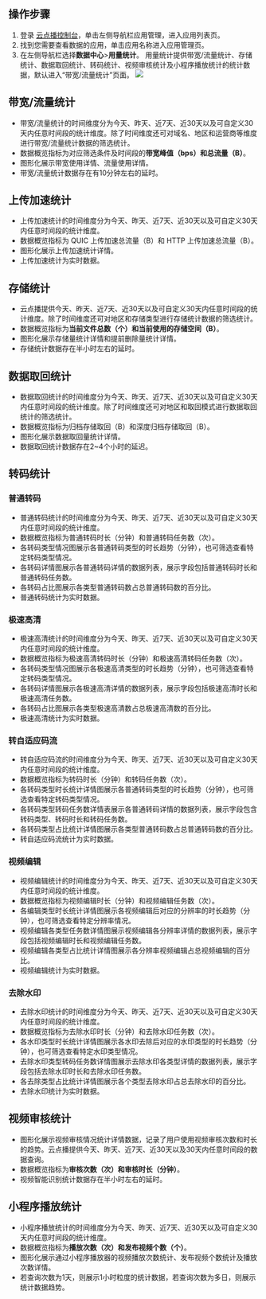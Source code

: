 ## 操作步骤
1. 登录 [云点播控制台](https://console.cloud.tencent.com/vod)，单击左侧导航栏应用管理，进入应用列表页。
2. 找到您需要查看数据的应用，单击应用名称进入应用管理页。
3. 在左侧导航栏选择**数据中心**>**用量统计**。
用量统计提供带宽/流量统计、存储统计、数据取回统计、转码统计、视频审核统计及小程序播放统计的统计数据，默认进入“带宽/流量统计”页面。
![](https://qcloudimg.tencent-cloud.cn/raw/75223e1a8fca7e5e163c5f9cfb57723b.png)

## 带宽/流量统计

- 带宽/流量统计的时间维度分为今天、昨天、近7天、近30天以及可自定义30天内任意时间段的统计维度。除了时间维度还可对域名、地区和运营商等维度进行带宽/流量统计数据的筛选统计。
- 数据概览指标为对应筛选条件及时间段的**带宽峰值（bps）**和**总流量（B）**。
- 图形化展示带宽使用详情、流量使用详情。
- 带宽/流量统计数据存在有10分钟左右的延时。

## 上传加速统计

- 上传加速统计的时间维度分为今天、昨天、近7天、近30天以及可自定义30天内任意时间段的统计维度。
- 数据概览指标为 QUIC 上传加速总流量（B）和 HTTP 上传加速总流量（B）。
- 图形化展示上传加速统计详情。
- 上传加速统计为实时数据。

## 存储统计


- 云点播提供今天、昨天、近7天、近30天以及可自定义30天内任意时间段的统计维度。除了时间维度还可对地区和存储类型进行存储统计数据的筛选统计。
- 数据概览指标为**当前文件总数（个）**和**当前使用的存储空间（B）**。
- 图形化展示存储量统计详情和提前删除量统计详情。
- 存储统计数据存在半小时左右的延时。

## 数据取回统计
- 数据取回统计的时间维度分为今天、昨天、近7天、近30天以及可自定义30天内任意时间段的统计维度。除了时间维度还可对地区和取回模式进行数据取回统计的筛选统计。
- 数据概览指标为归档存储取回（B）和深度归档存储取回（B）。
- 图形化展示数据取回量统计详情。
- 数据取回统计数据存在2~4个小时的延迟。

## 转码统计

### 普通转码
- 普通转码统计的时间维度分为今天、昨天、近7天、近30天以及可自定义30天内任意时间段的统计维度。
- 数据概览指标为普通转码时长（分钟）和普通转码任务数（次）。
- 各转码类型情况图展示各普通转码类型的时长趋势（分钟），也可筛选查看特定转码类型情况。
- 各转码详情图展示各普通转码详情的数据列表，展示字段包括普通转码时长和普通转码任务数。
- 各转码占比图展示各类型普通转码数占总普通转码数的百分比。
- 普通转码统计为实时数据。

### 极速高清
- 极速高清统计的时间维度分为今天、昨天、近7天、近30天以及可自定义30天内任意时间段的统计维度。
- 数据概览指标为极速高清转码时长（分钟）和极速高清转码任务数（次）。
- 各转码类型情况图展示各极速高清类型的时长趋势（分钟），也可筛选查看特定转码类型情况。
- 各转码详情图展示各极速高清详情的数据列表，展示字段包括极速高清时长和极速高清任务数。
- 各转码占比图展示各类型极速高清数占总极速高清数的百分比。
- 极速高清统计为实时数据。

### 转自适应码流
- 转自适应码流的时间维度分为今天、昨天、近7天、近30天以及可自定义30天内任意时间段的统计维度。
- 数据概览指标为转码时长（分钟）和转码任务数（次）。
- 各转码类型时长统计详情图展示各普通转码类型的时长趋势（分钟），也可筛选查看特定转码类型情况。
- 各转码类型转码任务数详情表展示各普通转码详情的数据列表，展示字段包含转码类型、转码时长和转码任务数。
- 各转码类型占比统计详情图展示各类型普通转码数占总普通转码数的百分比。
- 转自适应码流统计为实时数据。

### 视频编辑
- 视频编辑统计的时间维度分为今天、昨天、近7天、近30天以及可自定义30天内任意时间段的统计维度。
- 数据概览指标为视频编辑时长（分钟）和视频编辑任务数（次）。
- 各编辑类型时长统计详情图展示各视频编辑后对应的分辨率的时长趋势（分钟），也可筛选查看特定分辨率情况。
- 视频编辑各类型任务数详情图展示视频编辑各分辨率详情的数据列表，展示字段包括视频编辑时长和视频编辑任务数。
- 视频编辑各类型占比统计详情图展示各分辨率视频编辑占总视频编辑的百分比。
- 视频编辑统计为实时数据。

### 去除水印

- 去除水印统计的时间维度分为今天、昨天、近7天、近30天以及可自定义30天内任意时间段的统计维度。
- 数据概览指标为去除水印时长（分钟）和去除水印任务数（次）。
- 各水印类型时长统计详情图展示各水印去除后对应的水印类型的时长趋势（分钟），也可筛选查看特定水印类型情况。
- 去除水印类型转码任务数详情图展示去除水印各类型详情的数据列表，展示字段包括去除水印时长和去除水印任务数。
- 各去除类型占比统计详情图展示各个类型去除水印占总去除水印的百分比。
- 去除水印统计为实时数据。

## 视频审核统计
- 图形化展示视频审核情况统计详情数据，记录了用户使用视频审核次数和时长的趋势。云点播提供今天、昨天、近7天、近30天以及30天内任意时间段的数据查询。
-  数据概览指标为**审核次数（次）**和**审核时长（分钟）**。
-  视频智能识别统计数据存在半小时左右的延时。

## 小程序播放统计
- 小程序播放统计的时间维度分为今天、昨天、近7天、近30天以及可自定义30天内任意时间段的统计维度。
- 数据概览指标为**播放次数（次）**和**发布视频个数（个）**。
- 图形化展示通过小程序播放器的视频播放次数统计、发布视频个数统计及播放次数详情。
- 若查询次数为1天，则展示1小时粒度的统计数据，若查询次数为多日，则展示统计数据趋势。



